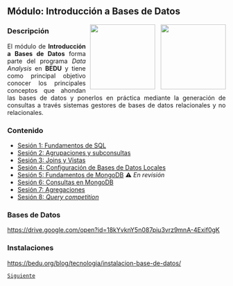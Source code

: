 ## Módulo: Introducción a Bases de Datos

<img src="imagenes/bedu.jpg" align="right" height="150" width="150">

<img src="https://cdn.dribbble.com/users/776867/screenshots/6179644/mongogooo.gif" align="right" height="150" width="150" hspace="10">
<div style="text-align: justify;">

### Descripción

El módulo de __Introducción a Bases de Datos__ forma parte del programa *Data Analysis* en __BEDU__ y tiene como 
principal objetivo conocer los principales conceptos que ahondan las bases de datos y ponerlos en práctica mediante la generación de consultas a través sistemas gestores de bases de datos relacionales y no relacionales.						

### Contenido
 
 - [Sesión 1: Fundamentos de SQL](Sesion-01/Readme.md) 
 - [Sesión 2: Agrupaciones y subconsultas](Sesion-02/Readme.md) 
 - [Sesión 3: Joins y Vistas](Sesion-03/Readme.md) 
 - [Sesión 4: Configuración de Bases de Datos Locales](Sesion-04/Readme.md) 
 - [Sesión 5: Fundamentos de MongoDB](Sesion-05/Readme.md) :warning: *En revisión* 
 - [Sesión 6: Consultas en MongoDB](Sesion-06/Readme.md) 
 - [Sesión 7: Agregaciones](Sesion-07/Readme.md) 
 - [Sesión 8: *Query competition*](Sesion-08/Readme.md)  
 
### Bases de Datos  
https://drive.google.com/open?id=18kYvknY5n087piu3vrz9mnA-4Exif0gK

### Instalaciones
https://bedu.org/blog/tecnologia/instalacion-base-de-datos/

[`Siguiente`](Sesion-01/Readme.md)

</div>
